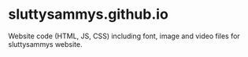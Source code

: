 # sluttysammys.github.io
Website code (HTML, JS, CSS) including font, image and video files for sluttysammys website.
